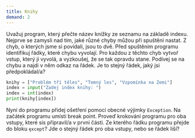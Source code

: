 ```yaml
---
title: Knihy
demand: 2
---
```


Uvažuj program, který přečte název knížky ze seznamu na základě indexu. Nejprve se zamysli nad tím, jaké různé chyby můžou při spuštění nastat. Z chyb, o kterých jsme si povídali, jsou to dvě. Před spuštěním programu identifikuj řádky, které chybu vyvolají. Pro každou z těchto chyb vytvoř vstup, který ji vyvolá, a vyzkoušej, že se tak opravdu stane. Podívej se na chybu a najdi v něm odkaz na řádek. Je to stejný řádek, jaký jsi předpokládal/a?

```py
knihy = ["Problém tří těles", "Temný les", "Vzpomínka na Zemi"]
index = input("Zadej index knihy: ")
index = int(index)
print(knihy[index])
```

Nyní do programu přidej ošetření pomocí obecné výjimky `Exception`. Na začátek programu umísti break point. Proveď krokování programu pro oba vstupy, které sis připravil/a v první části. Ze kterého řádku programu přejde do bloku `ęxcept`? Jde o stejný řádek pro oba vstupy, nebo se řádek liší?
